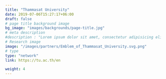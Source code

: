```yaml
---
title: "Thammasat University"
date: 2019-07-06T15:27:17+06:00
draft: false
# page title background image
bg_image: "images/backgrounds/page-title.jpg"
# meta description
#description : "Lorem ipsum dolor sit amet, consectetur adipisicing elit, sed do eiusmod tempor incididunt ut labore. dolore magna aliqua. Ut enim ad minim veniam, quis nostrud."
# Research image
image: "/images/partners/Emblem_of_Thammasat_University.svg.png"
# type
type: "network"
link: https://tu.ac.th/en

weight: 4
---
```

